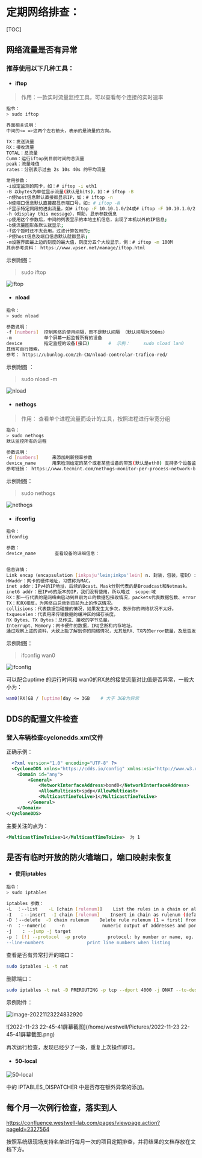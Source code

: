 # 定期网络排查：

[TOC]

## 网络流量是否有异常

### 推荐使用以下几种工具：

- #### iftop

>
>
>作用：一款实时流量监控工具，可以查看每个连接的实时速率

```bash
指令：
> sudo iftop 

界面相关说明：
中间的<= =>这两个左右箭头，表示的是流量的方向。

TX：发送流量
RX：接收流量
TOTAL：总流量
Cumm：运行iftop到目前时间的总流量
peak：流量峰值
rates：分别表示过去 2s 10s 40s 的平均流量

常用参数：
-i设定监测的网卡，如：# iftop -i eth1
-B 以bytes为单位显示流量(默认是bits)，如：# iftop -B
-n使host信息默认直接都显示IP，如：# iftop -n
-N使端口信息默认直接都显示端口号，如: # iftop -N
-F显示特定网段的进出流量，如# iftop -F 10.10.1.0/24或# iftop -F 10.10.1.0/255.255.255.0
-h（display this message），帮助，显示参数信息
-p使用这个参数后，中间的列表显示的本地主机信息，出现了本机以外的IP信息;
-b使流量图形条默认就显示;
-f这个暂时还不太会用，过滤计算包用的;
-P使host信息及端口信息默认就都显示;
-m设置界面最上边的刻度的最大值，刻度分五个大段显示，例：# iftop -m 100M
其余参考资料： https://www.vpser.net/manage/iftop.html
```

示例附图：

> sudo iftop

![iftop](/home/westwell/Pictures/iftop.png)

- #### nload

>
>
>

```bash
指令：
> sudo nload 

参数说明： 
-f [numbers]  控制网络的使用间隔，而不是默认间隔 （默认间隔为500ms）
-m            单个屏幕一起监督所有的设备
device        指定监控的设备(接口)       #  示例：     sudo nload lan0
其他可自行搜索。
参考： https://ubunlog.com/zh-CN/nload-controlar-trafico-red/
```

示例附图 ：

> sudo nload -m 

![nload](/home/westwell/Pictures/nload.png)

- #### nethogs

>
>
>作用： 查看单个进程流量而设计的工具，按照进程进行带宽分组

```bash 
指令： 
> sudo nethogs
默认监控所有的进程

参数说明：
-d [numbers]     来添加刷新频率参数
device_name      用来检测给定的某个或者某些设备的带宽(默认是eth0) 支持多个设备监控           # sudo nethogs wan0
参考链接： https://www.tecmint.com/nethogs-monitor-per-process-network-bandwidth-usage-in-real-time/
```

示例附图：

>
>
>sudo nethogs 

![nethogs](/home/westwell/Pictures/nethogs.png)

- #### ifconfig 

```bash
指令：
ifconfig 

参数：
device_name       查看设备的详细信息：


信息详情：
Link encap（encapsulation [inkpsju'lein;inkps'lein] n. 封装，包装，密封）:Ethernet 以太网。
HWaddr：网卡的硬件地址，习惯称为MAC。
inet addr：IPv4的IP地址，后续的Bcast、Mask分别代表的是Broadcast和Netmask。
inet6 addr：是IPv6的版本的IP，我们没有使用，所以略过  scope:域
RX：那一行代表的是网络由启动到目前为止的数据包接收情况，packets代表数据包数、errors代表数据包发生错误的数量、dropped代表数据包由于有问题而遭丢弃的数量等。
TX：和RX相反，为网络由启动到目前为止的传送情况。
collisions：代表数据包碰撞的情况，如果发生太多次，表示你的网络状况不太好。
txqueuelen：代表用来传输数据的缓冲区的储存长度。
RX Bytes、TX Bytes：总传送、接收的字节总量。
Interrupt、Memory：网卡硬件的数据，IRQ岔断和内存地址。
通过观察上述的资料，大致上能了解到你的网络情况，尤其是RX、TX内的error数量，及是否发生严重的collision情况，都是需要注意的。
```

示例附图：

>ifconfig wan0

![ifconfig](/home/westwell/Pictures/ifconfig.png)

可以配合uptime 的运行时间和 wan0的RX总的接受流量对比值是否异常，一般大小为：

```bash
wan0[RX]GB / [uptime]day <= 3GB    # 大于 3GB为异常       
```



## DDS的配置文件检查

### 登入车辆检查cyclonedds.xml文件

正确示例：

```xml
  <?xml version="1.0" encoding="UTF-8" ?>
  <CycloneDDS xmlns="https://cdds.io/config" xmlns:xsi="http://www.w3.org/2001/XMLSchema-instance" xsi:schemaLocation="https://cdds.io/config https://raw.githubusercontent.com/eclipse-cyclonedds/cyclonedds/master/etc/cyclonedds.xsd">
    <Domain id="any">
        <General>
            <NetworkInterfaceAddress>bond0</NetworkInterfaceAddress>
            <AllowMulticast>spdp</AllowMulticast>
            <MulticastTimeToLive>1</MulticastTimeToLive>
        </General>
    </Domain>
</CycloneDDS>
```

主要关注的点为：

```xml
<MulticastTimeToLive>1</MulticastTimeToLive>  为 1 
```



## 是否有临时开放的防火墙端口，端口映射未恢复

- #### 使用iptables

```bash
指令：
> sudo iptables 

iptables 参数：
-L  ：--list    -L [chain [rulenum]]    List the rules in a chain or all chains
-I   ：--insert  -I chain [rulenum]    Insert in chain as rulenum (default 1=first)
-D ：--delete  -D chain rulenum    Delete rule rulenum (1 = first) from chain
-n  ：--numeric     -n              numeric output of addresses and ports
-j    : --jump -j target
-p ： [!] --protocol  -p proto        protocol: by number or name, eg. `tcp'
--line-numbers                print line numbers when listing
```



查看是否有异常打开的端口：

```bash
sudo iptables -L -t nat
```

删除端口：

```bash
sudo iptables -t nat -D PREROUTING -p tcp --dport 4000 -j DNAT --to-destination 10.159.x.105:4000    # 删除端口
```

示例附件：

![image-20221123224832920](/home/westwell/image-20221123224832920.png)

![2022-11-23 22-45-41屏幕截图](/home/westwell/Pictures/2022-11-23 22-45-41屏幕截图.png)

再次运行检查，发现已经少了一条，重复上次操作即可。

- #### 50-local

![50-local](/home/westwell/Pictures/50-local.png)

中的 IPTABLES_DISPATCHER 中是否存在额外异常的添加。



## 每个月一次例行检查，落实到人

https://confluence.westwell-lab.com/pages/viewpage.action?pageId=2327564

按照系统级现场支持名单进行每月一次的项目定期排查，并将结果的文档存放在文档下方。